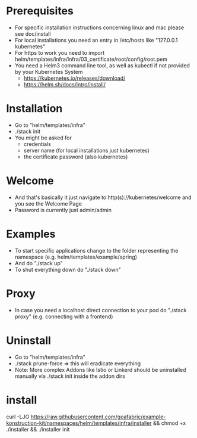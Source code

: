 # Prerequisites
- For specific installation instructions concerning linux and mac please see doc/install
- For local installations you need an entry in /etc/hosts like "127.0.0.1 kubernetes"
- For https to work you need to import helm/templates/infra/infra/03_certificate/root/config/root.pem
- You need a Helm3 command line tool, as well as kubectl if not provided by your Kubernetes System
  - https://kubernetes.io/releases/download/
  - https://helm.sh/docs/intro/install/

# Installation
- Go to "helm/templates/infra"
- ./stack init
- You might be asked for
  - credentials
  - server name (for local installations just kubernetes)
  - the certificate password (also kubernetes)

# Welcome
- And that's basically it just navigate to http(s)://kubernetes/welcome and you see the Welcome Page
- Password is currently just admin/admin

# Examples
- To start specific applications change to the folder representing the namespace (e.g. helm/templates/example/spring)
- And do "./stack up" 
- To shut everything down do "./stack down"

# Proxy
- In case you need a localhost direct connection to your pod do "./stack proxy" (e.g. connecting with a frontend)

# Uninstall
- Go to "helm/templates/infra"
- ./stack prune-force => this will eradicate everything
- Note: More complex Addons like Istio or Linkerd should be uninstalled manually via ./stack init inside the addon dirs


# install

curl -LJO https://raw.githubusercontent.com/goafabric/example-konstruction-kit/namespaces/helm/templates/infra/installer && chmod +x ./installer && ./installer init